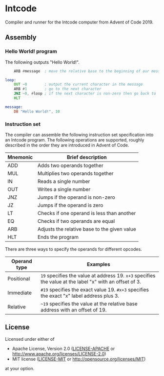 # Intcode

Compiler and runner for the Intcode computer from Advent of Code 2019.

## Assembly

### Hello World! program

The following outputs "Hello World!".

```asm
    ARB #message  ; move the relative base to the beginning of our message

loop:
    OUT ~0        ; output the current character in the message
    ARB #1        ; go to the next character
    JNZ ~0, #loop ; if the next character is non-zero then go back to `loop`
    HLT

message:
    DB "Hello World!", 10
```

### Instruction set

The compiler can assemble the following instruction set specification into an
Intcode program. The following operations are supported, roughly described in
the order they are introduced in Advent of Code.

| Mnemonic | Brief description                            |
| -------- | -------------------------------------------- |
| ADD      | Adds two operands together                   |
| MUL      | Multiplies two operands together             |
| IN       | Reads a single number                        |
| OUT      | Writes a single number                       |
| JNZ      | Jumps if the operand is non-zero             |
| JZ       | Jumps if the operand is zero                 |
| LT       | Checks if one operand is less than another   |
| EQ       | Checks if two operands are equal             |
| ARB      | Adjusts the relative base to the given value |
| HLT      | Ends the program                             |

There are three ways to specify the operands for different opcodes.

| Operand type | Examples                                                                                                |
| ------------ | ------------------------------------------------------------------------------------------------------- |
| Positional   | `19` specifies the value at address 19. `x+3` specifies the value at the label "x" with an offset of 3. |
| Immediate    | `#19` specifies the exact value 19. `#x+3` specifies the exact "x" label address plus 3.                |
| Relative     | `~19` specifies the value at the relative base address with an offset of 19.                            |

## License

Licensed under either of

- Apache License, Version 2.0 ([LICENSE-APACHE](LICENSE-APACHE) or
  http://www.apache.org/licenses/LICENSE-2.0)
- MIT license ([LICENSE-MIT](LICENSE-MIT) or http://opensource.org/licenses/MIT)

at your option.
